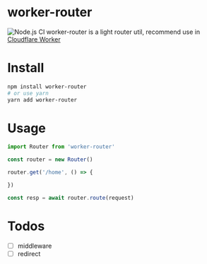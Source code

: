 # worker-router
![Node.js CI](https://github.com/meowuu/worker-router/workflows/Node.js%20CI/badge.svg?branch=master)
worker-router is a light router util, recommend use in [Cloudflare Worker](https://workers.cloudflare.com/)

# Install

``` bash
npm install worker-router
# or use yarn
yarn add worker-router
```

# Usage

``` javascript
import Router from 'worker-router'

const router = new Router()

router.get('/home', () => {

})

const resp = await router.route(request)
```

# Todos
- [ ] middleware
- [ ] redirect
